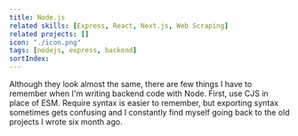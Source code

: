 ```yaml
---
title: Node.js
related skills: [Express, React, Next.js, Web Scraping]
related projects: []
icon: "./icon.png"
tags: [nodejs, express, backend]
sortIndex:
---
```


Although they look almost the same, there are few things I have to remember when I'm writing backend code with Node. First, use CJS in place of ESM. Require syntax is easier to remember, but exporting syntax sometimes gets confusing and I constantly find myself going back to the old projects I wrote six month ago.
